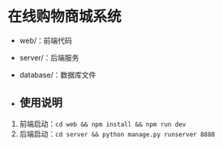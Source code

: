 # 在线购物商城系统
- web/：前端代码
- server/：后端服务
- database/：数据库文件

- ## 使用说明
1. 前端启动：`cd web && npm install && npm run dev`
2. 后端启动：`cd server && python manage.py runserver 8888`
